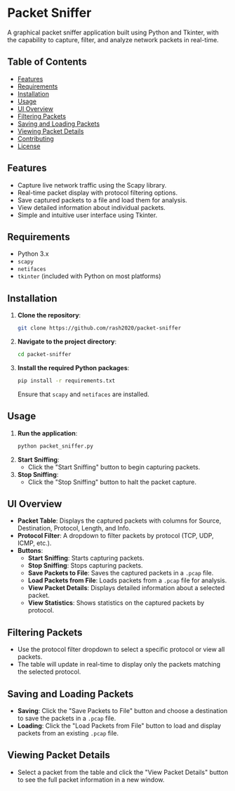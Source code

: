 # Packet Sniffer

A graphical packet sniffer application built using Python and Tkinter, with the capability to capture, filter, and analyze network packets in real-time.

## Table of Contents

- [Features](#features)
- [Requirements](#requirements)
- [Installation](#installation)
- [Usage](#usage)
- [UI Overview](#ui-overview)
- [Filtering Packets](#filtering-packets)
- [Saving and Loading Packets](#saving-and-loading-packets)
- [Viewing Packet Details](#viewing-packet-details)
- [Contributing](#contributing)
- [License](#license)

## Features

- Capture live network traffic using the Scapy library.
- Real-time packet display with protocol filtering options.
- Save captured packets to a file and load them for analysis.
- View detailed information about individual packets.
- Simple and intuitive user interface using Tkinter.

## Requirements

- Python 3.x
- `scapy`
- `netifaces`
- `tkinter` (included with Python on most platforms)

## Installation

1. **Clone the repository**:
    ```bash
    git clone https://github.com/rash2020/packet-sniffer
    ```
2. **Navigate to the project directory**:
    ```bash
    cd packet-sniffer
    ```
3. **Install the required Python packages**:
    ```bash
    pip install -r requirements.txt
    ```
   Ensure that `scapy` and `netifaces` are installed.

## Usage

1. **Run the application**:
    ```bash
    python packet_sniffer.py
    ```
2. **Start Sniffing**:
   - Click the "Start Sniffing" button to begin capturing packets.
3. **Stop Sniffing**:
   - Click the "Stop Sniffing" button to halt the packet capture.

## UI Overview

- **Packet Table**: Displays the captured packets with columns for Source, Destination, Protocol, Length, and Info.
- **Protocol Filter**: A dropdown to filter packets by protocol (TCP, UDP, ICMP, etc.).
- **Buttons**:
  - **Start Sniffing**: Starts capturing packets.
  - **Stop Sniffing**: Stops capturing packets.
  - **Save Packets to File**: Saves the captured packets in a `.pcap` file.
  - **Load Packets from File**: Loads packets from a `.pcap` file for analysis.
  - **View Packet Details**: Displays detailed information about a selected packet.
  - **View Statistics**: Shows statistics on the captured packets by protocol.

## Filtering Packets

- Use the protocol filter dropdown to select a specific protocol or view all packets.
- The table will update in real-time to display only the packets matching the selected protocol.

## Saving and Loading Packets

- **Saving**: Click the "Save Packets to File" button and choose a destination to save the packets in a `.pcap` file.
- **Loading**: Click the "Load Packets from File" button to load and display packets from an existing `.pcap` file.

## Viewing Packet Details

- Select a packet from the table and click the "View Packet Details" button to see the full packet information in a new window.
